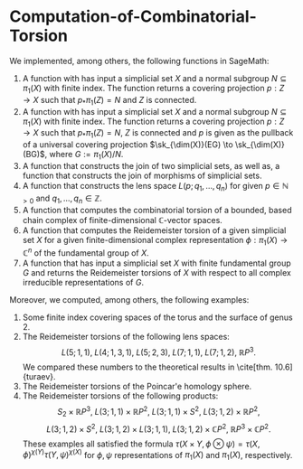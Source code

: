 # Computation-of-Combinatorial-Torsion
We implemented, among others, the following functions in SageMath:
1. A function with has input a  simplicial set $X$ and a normal subgroup $N\subseteq \pi_1(X)$ with finite index. The function returns a covering projection $p: Z\to X$ such that $p_*\pi_1(Z) = N$ and $Z$ is connected. 
2. A function with has input a  simplicial set $X$ and a normal subgroup $N\subseteq \pi_1(X)$ with finite index. The function returns a covering projection $p: Z\to X$ such that $p_*\pi_1(Z) = N$, $Z$ is connected and $p$ is given as the pullback of a universal covering projection  $\sk_{\dim(X)}(EG) \to  \sk_{\dim(X)}(BG)$, where $G:=\pi_1(X)/N$. 
3. A function that constructs the join of two simplicial sets, as well as, a function that constructs the join of morphisms of simplicial sets.
4. A function that constructs the lens space $L(p;q_1,\dots, q_n)$ for given $p\in \mathbb{N}_{>0}$ and $q_1,\dots, q_n\in \mathbb{Z}$. 
5. A function that computes the combinatorial torsion of a bounded, based chain complex of finite-dimensional $\mathbb{C}$-vector spaces. 
6. A function that computes the Reidemeister torsion of a given simplicial set $X$ for a given finite-dimensional complex representation $\phi: \pi_1(X)\to \mathbb{C}^n$ of the fundamental group of $X$.
7. A function that has input a simplicial set $X$ with finite fundamental group $G$ and returns the Reidemeister torsions of $X$ with respect to all complex irreducible representations of $G$. 

Moreover, we computed, among others, the following examples: 
1. Some finite index covering spaces of the torus and the surface of genus $2$. 
2. The Reidemeister torsions of the following lens spaces:
		$$L(5;1,1), \;L(4;1,3,1),\; L(5;2,3),\; L(7;1,1),\; L(7;1,2),\; \mathbb{R}P^3.$$
		We compared these numbers to the theoretical results in \cite[thm. 10.6]{turaev}.
3. The Reidemeister torsions of the Poincar\'e homology sphere. 
4. The Reidemeister torsions of the following products:
		$$S_2 \times \mathbb{R}P^3,\; L(3;1,1)\times \mathbb{R}P^2,\; L(3;1,1)\times S^2,\; L(3;1,2)\times \mathbb{R}P^2,$$
    $$ L(3;1,2)\times S^2, \;L(3;1,2)\times L(3;1,1),\; L(3;1,2)\times \mathbb{C}P^2,\; \mathbb{R}P^3\times \mathbb{C}P^2.$$
		These examples all satisfied the formula $\tau(X\times Y , \phi\otimes \psi)=\tau(X,\phi)^{\chi(Y)} \tau(Y, \psi)^{\chi(X)}$ for $\phi,\psi$ representations of $\pi_1(X)$ and $\pi_1(X)$, respectively.
